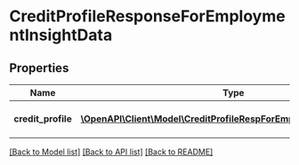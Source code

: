 # CreditProfileResponseForEmploymentInsightData

## Properties
Name | Type | Description | Notes
------------ | ------------- | ------------- | -------------
**credit_profile** | [**\OpenAPI\Client\Model\CreditProfileRespForEmploymentInsightData[]**](CreditProfileRespForEmploymentInsightData.md) | Employment Insight Response | [optional] 

[[Back to Model list]](../README.md#documentation-for-models) [[Back to API list]](../README.md#documentation-for-api-endpoints) [[Back to README]](../README.md)


